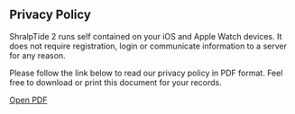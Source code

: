 Privacy Policy
--------------
ShralpTide 2 runs self contained on your iOS and Apple Watch devices. It does not
require registration, login or communicate information to a server for any reason.

Please follow the link below to read our privacy policy in PDF format. Feel free
to download or print this document for your records.

[Open PDF](privacy-policy.pdf)
